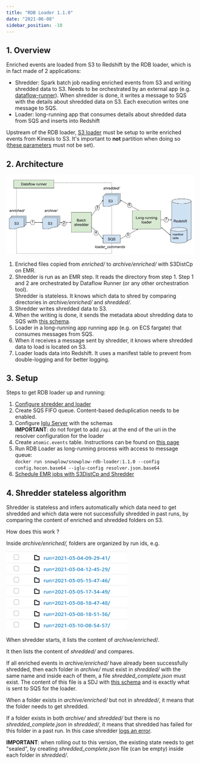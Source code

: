 ```yaml
---
title: "RDB Loader 1.1.0"
date: "2021-06-08"
sidebar_position: -10
---
```


## 1\. Overview

Enriched events are loaded from S3 to Redshift by the RDB loader, which is in fact made of 2 applications:

- Shredder: Spark batch job reading enriched events from S3 and writing shredded data to S3. Needs to be orchestrated by an external app (e.g. [dataflow-runner](/docs/pipeline-components-and-applications/dataflow-runner/guide-for-devops/)). When shredder is done, it writes a message to SQS with the details about shredded data on S3. Each execution writes one message to SQS.
- Loader: long-running app that consumes details about shredded data from SQS and inserts into Redshift

Upstream of the RDB loader, [S3 loader](/docs/pipeline-components-and-applications/loaders-storage-targets/s3-loader/) must be setup to write enriched events from Kinesis to S3. It's important to **not** partition when doing so ([these parameters](https://github.com/snowplow/snowplow-s3-loader/blob/1.0.0/examples/config.hocon.sample#L92-L97) must not be set).

## 2\. Architecture

![](images/architecture.png)

1. Enriched files copied from _enriched/_ to _archive/enriched/_ with S3DistCp on EMR.
2. Shredder is run as an EMR step. It reads the directory from step 1. 
    Step 1 and 2 are orchestrated by Dataflow Runner (or any other orchestration tool).  
    Shredder is stateless. It knows which data to shred by comparing directories in _archive/enriched/_ and _shredded/_.
3. Shredder writes shredded data to S3.
4. When the writing is done, it sends the metadata about shredding data to SQS with [this schema](https://github.com/snowplow/iglu-central/blob/master/schemas/com.snowplowanalytics.snowplow.storage/shredding_complete/jsonschema/1-0-0).
5. Loader in a long-running app running app (e.g. on ECS fargate) that consumes messages from SQS.
6. When it receives a message sent by shredder, it knows where shredded data to load is located on S3.
7. Loader loads data into Redshift. It uses a manifest table to prevent from double-logging and for better logging.

## 3\. Setup

Steps to get RDB loader up and running:

1. [Configure shredder and loader](/docs/pipeline-components-and-applications/loaders-storage-targets/snowplow-rdb-loader/1-1-0-configuration/)
2. Create SQS FIFO queue. Content-based deduplication needs to be enabled.
3. Configure [Iglu Server](/docs/pipeline-components-and-applications/iglu/iglu-repositories/iglu-server/) with the schemas  
    **IMPORTANT**: do not forget to add `/api` at the end of the uri in the resolver configuration for the loader
4. Create `atomic.events` table. Instructions can be found on [this page](/docs/getting-started-on-snowplow-open-source/setup-snowplow-on-aws/setup-destinations/setup-redshift/launch-a-redshift-cluster/setup-the-snowplow-database-and-events-table/)
5. Run RDB Loader as long-running process with access to message queue:  
    `docker run snowplow/snowplow-rdb-loader:1.1.0 --config config.hocon.base64 --iglu-config resolver.json.base64`
6. [Schedule EMR jobs with S3DistCp and Shredder](/docs/pipeline-components-and-applications/loaders-storage-targets/snowplow-rdb-loader/1-1-0-configuration/#dataflow-runner)

## 4\. Shredder stateless algorithm

Shredder is stateless and infers automatically which data need to get shredded and which data were not successfully shredded in past runs, by comparing the content of enriched and shredded folders on S3.

How does this work ?

Inside _archive/enriched/,_ folders are organized by run ids, e.g.

![](images/ls.png)

When shredder starts, it lists the content of _archive/enriched_/.

It then lists the content of _shredded/_ and compares.

If all enriched events in _archive/enriched/_ have already been successfully shredded, then each folder in _archive/_ must exist in _shredded/_ with the same name and inside each of them, a file _shredded\_complete.json_ must exist. The content of this file is a SDJ with [this schema](https://github.com/snowplow/iglu-central/blob/master/schemas/com.snowplowanalytics.snowplow.storage/shredding_complete/jsonschema/1-0-0) and is exactly what is sent to SQS for the loader.

When a folder exists in _archive/enriched/_ but not in _shredded/_, it means that the folder needs to get shredded.

If a folder exists in both _archive/_ and _shredded/_ but there is no _shredded\_complete.json_ in _shredded/_, it means that shredded has failed for this folder in a past run. In this case shredder [logs an error](https://github.com/snowplow/snowplow-rdb-loader/blob/1.0.0/modules/shredder/src/main/scala/com/snowplowanalytics/snowplow/rdbloader/shredder/batch/ShredJob.scala#L224).

**IMPORTANT**: when rolling out to this version, the existing state needs to get "sealed", by creating _shredded\_complete.json_ file (can be empty) inside each folder in _shredded/_.
